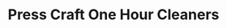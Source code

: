 ---
title: "Press Craft One Hour Cleaners"
url: /carmel/press-craft-one-hour-cleaners/
shop: Wäscherei
---